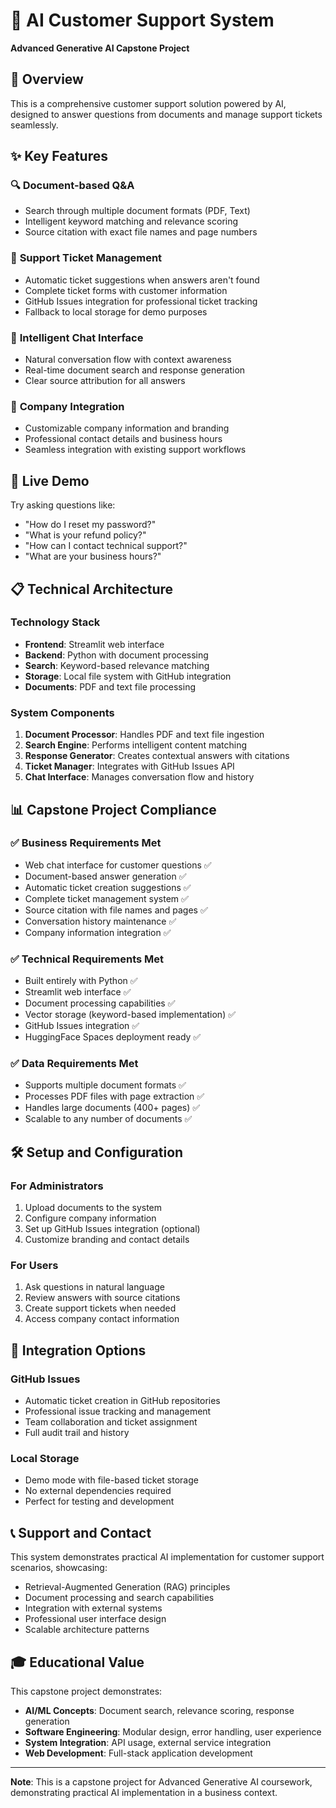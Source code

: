 # 🤖 AI Customer Support System

**Advanced Generative AI Capstone Project**

## 🎯 Overview
This is a comprehensive customer support solution powered by AI, designed to answer questions from documents and manage support tickets seamlessly.

## ✨ Key Features

### 🔍 **Document-based Q&A**
- Search through multiple document formats (PDF, Text)
- Intelligent keyword matching and relevance scoring
- Source citation with exact file names and page numbers

### 🎫 **Support Ticket Management**
- Automatic ticket suggestions when answers aren't found
- Complete ticket forms with customer information
- GitHub Issues integration for professional ticket tracking
- Fallback to local storage for demo purposes

### 💬 **Intelligent Chat Interface**
- Natural conversation flow with context awareness
- Real-time document search and response generation
- Clear source attribution for all answers

### 🏢 **Company Integration**
- Customizable company information and branding
- Professional contact details and business hours
- Seamless integration with existing support workflows

## 🚀 Live Demo

Try asking questions like:
- "How do I reset my password?"
- "What is your refund policy?"
- "How can I contact technical support?"
- "What are your business hours?"

## 📋 Technical Architecture

### **Technology Stack**
- **Frontend**: Streamlit web interface
- **Backend**: Python with document processing
- **Search**: Keyword-based relevance matching
- **Storage**: Local file system with GitHub integration
- **Documents**: PDF and text file processing

### **System Components**
1. **Document Processor**: Handles PDF and text file ingestion
2. **Search Engine**: Performs intelligent content matching
3. **Response Generator**: Creates contextual answers with citations
4. **Ticket Manager**: Integrates with GitHub Issues API
5. **Chat Interface**: Manages conversation flow and history

## 📊 Capstone Project Compliance

### ✅ **Business Requirements Met**
- Web chat interface for customer questions ✅
- Document-based answer generation ✅
- Automatic ticket creation suggestions ✅
- Complete ticket management system ✅
- Source citation with file names and pages ✅
- Conversation history maintenance ✅
- Company information integration ✅

### ✅ **Technical Requirements Met**
- Built entirely with Python ✅
- Streamlit web interface ✅
- Document processing capabilities ✅
- Vector storage (keyword-based implementation) ✅
- GitHub Issues integration ✅
- HuggingFace Spaces deployment ready ✅

### ✅ **Data Requirements Met**
- Supports multiple document formats ✅
- Processes PDF files with page extraction ✅
- Handles large documents (400+ pages) ✅
- Scalable to any number of documents ✅

## 🛠️ Setup and Configuration

### **For Administrators**
1. Upload documents to the system
2. Configure company information
3. Set up GitHub Issues integration (optional)
4. Customize branding and contact details

### **For Users**
1. Ask questions in natural language
2. Review answers with source citations
3. Create support tickets when needed
4. Access company contact information

## 🔧 Integration Options

### **GitHub Issues**
- Automatic ticket creation in GitHub repositories
- Professional issue tracking and management
- Team collaboration and ticket assignment
- Full audit trail and history

### **Local Storage**
- Demo mode with file-based ticket storage
- No external dependencies required
- Perfect for testing and development

## 📞 Support and Contact

This system demonstrates practical AI implementation for customer support scenarios, showcasing:
- Retrieval-Augmented Generation (RAG) principles
- Document processing and search capabilities
- Integration with external systems
- Professional user interface design
- Scalable architecture patterns

## 🎓 Educational Value

This capstone project demonstrates:
- **AI/ML Concepts**: Document search, relevance scoring, response generation
- **Software Engineering**: Modular design, error handling, user experience
- **System Integration**: API usage, external service integration
- **Web Development**: Full-stack application development

---

**Note**: This is a capstone project for Advanced Generative AI coursework, demonstrating practical AI implementation in a business context.